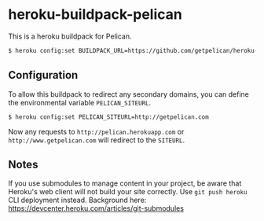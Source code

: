 heroku-buildpack-pelican
========================

This is a heroku buildpack for Pelican.

```bash
$ heroku config:set BUILDPACK_URL=https://github.com/getpelican/heroku-buildpack-pelican
```

## Configuration

To allow this buildpack to redirect any secondary domains, you can define the
environmental variable `PELICAN_SITEURL`.

```heroku
$ heroku config:set PELICAN_SITEURL=http://getpelican.com
```

Now any requests to `http://pelican.herokuapp.com` or `http://www.getpelican.com` will redirect to the `SITEURL`.

## Notes

If you use submodules to manage content in your project, be aware that Heroku's web client will not build your site correctly. Use `git push heroku` CLI deployment instead. Background here: https://devcenter.heroku.com/articles/git-submodules
